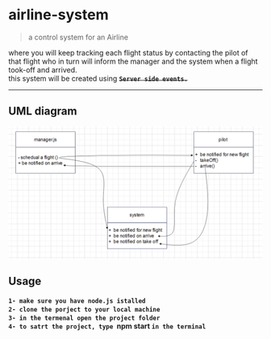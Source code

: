 # airline-system

> a control system for an Airline

where you will keep tracking each flight status by contacting the pilot of that flight who in turn will inform the manager and the system when a flight took-off and arrived. <br>
this system will be created using <del> <b>`Server side events.`<b> <del>

<hr>

## UML diagram

![UML diagram](./docs/images/UML.png)

## Usage

`1- make sure you have node.js istalled`<br>
`2- clone the porject to your local machine `<br>
`3- in the termenal open the project folder`<br>
`4- to satrt the project, type `npm start `in the terminal`<br>
